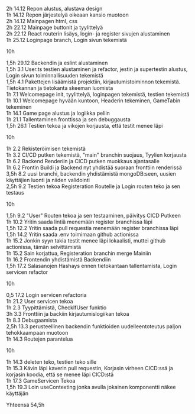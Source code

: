 2h 14.12 Repon alustus, alustava design<br>
1h 14.12 Repon järjestelyä oikeaan kansio muotoon<br>
2h 14.12 Mainpagen html, css<br>
2h 22.12 Mainpage buttonit ja tyylittelyä<br>
2h 22.12 React routerin lisäys, login- ja register sivujen alustaminen<br>
1h 25.12 Loginpage branch, Login sivun tekemistä<br>

10h

1,5h 29.12 Backendin ja eslint alustaminen<br>
1,5h 3.1 User.ts testien alustaminen ja refactor, jestin ja supertestin alustus, Login sivun toiminnallisuuden tekemistä<br>
1,5h 4.1 Pakettejen lisäämistä projektiin, kirjautumistoiminnon tekemistä. Tietokannan ja tietokanta skeeman luomista<br>
1h   7.1 Welcomepage init, tyylittelyä, loginpagen tekemistä, testien tekemistä<br>
1h 10.1 Welcomepage hyvään kuntoon, Headerin tekeminen, GameTabin tekeminen<br>
1h 14.1 Game page alustus ja logiikka peliin<br>
1h    21.1  Tallentaminen fronttissa ja sen debuggausta <br>
1,5h  26.1  Testien tekoa ja vikojen korjausta, että testit menee läpi<br>

10h

1h 2.2 Rekisteröimisen tekemistä<br>
1h 3.2 CI/CD putken tekemistä, "main" branchin suojaus, Tyylien korjausta<br>
1h 6.2 Backend Renderiin ja CICD putken muokkaus ajantasalle<br>
1h 6.2 Frontin Buildi ja Backend nyt yhdistää suoraan fronttiin renderissä<br>
3,5h 8.2 uusi branchi, backendin yhdistämistä mongoDB:seen, uusien käyttäjien luonti ja niiden validointi<br>
2,5h 9.2 Testien tekoa Registeration Routelle ja Login routen teko ja sen testaus<br>

10h

1,5h 9.2 "User" Routen tekoa ja sen testaaminen, päivitys CICD Putkeen<br>
1h 10.2 Yritin saada lintiä menemään register branchissa läpi<br>
1,5h 12.2 Yritin saada pull requestia menemään register branchissa läpi<br>
1,5h 14.2 Yritin saada .env toimimaan github actionissa<br>
1h 15.2 Jonkin syyn takia testit menee läpi lokaalisti, muttei github actionissa, tämän selvittämistä<br>
1h 15.2 Sain korjattua, Registeration branchin merge Mainiin<br>
1h 16.2 Frontendin yhdistämistä Backendiin<br>
1,5h 17.2 Salasanojen Hashays ennen tietokantaan tallentamista, Login servicen refactor<br>

10h

0,5 17.2 Login servicen refactoria<br>
1h  21.2 User servicen tekoa<br>
1h  2.3 Tyypittämistä, CheckIfUser funktio<br>
3h  3.3 Fronttiin ja backiin kirjautumislogiikan tekoa<br>
1h  8.3 Debugaamista<br>
2,5h 13.3 perusteellinen backendin funktioiden uudelleentoteutus paljon tehokkaampaan muotoon <br>
1h 14.3 Routejen parantelua <br>

10h

1h 14.3 deleten teko, testien teko sille <br>
1h 15.3 Kävin läpi kaverin pull requestin, Korjasin virheen CICD:ssä ja korjasin koodia, että se menee läpi CICD:stä <br>
1h 17.3 GameServicen Tekoa <br>
1,5h 19.3 Loin useContexting jonka avulla jokainen komponentti näkee käyttäjän <br>


Yhteensä 54,5h
